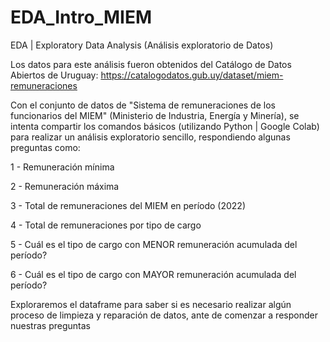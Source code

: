 # EDA_Intro_MIEM
EDA | Exploratory Data Analysis (Análisis exploratorio de Datos)

Los datos para este análisis fueron obtenidos del Catálogo de Datos Abiertos de Uruguay: https://catalogodatos.gub.uy/dataset/miem-remuneraciones

Con el conjunto de datos de "Sistema de remuneraciones de los funcionarios del MIEM" (Ministerio de Industria, Energía y Minería), se intenta compartir los comandos básicos (utilizando Python | Google Colab) para realizar un análisis exploratorio sencillo, respondiendo algunas preguntas como:

1 - Remuneración mínima

2 - Remuneración máxima

3 - Total de remuneraciones del MIEM en período (2022)

4 - Total de remuneraciones por tipo de cargo

5 - Cuál es el tipo de cargo con MENOR remuneración acumulada del período?

6 - Cuál es el tipo de cargo con MAYOR remuneración acumulada del período?

Exploraremos el dataframe para saber si es necesario realizar algún proceso de limpieza y reparación de datos, ante de comenzar a responder nuestras preguntas

